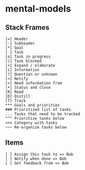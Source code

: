 # mental-models

## Stack Frames
```
[=] Header
[-] Subheader
[*] Goal
[ ] Task
[o] Task in progress
[|] Task blocked
[+] Expand / elaborate
[i] Information
[?] Question or unknown
[>] Notify
[<] Need information from
[•] Status and close
[R] Read
[D] Distill
[T] Track
*** Goals and priorities
### Prioritized list of tasks
... Tasks that need to be tracked
^^^ Prioritize tasks below
<<< Category with tasks
~~~ Re-organize tasks below
```

## Items
```
[ ] Assign this task to => Bob
[ ] Notify when done => Bob
[ ] Get feedback from <= Bob
```
